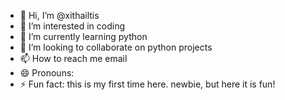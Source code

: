 - 👋 Hi, I’m @xithailtis
- 👀 I’m interested in coding
- 🌱 I’m currently learning python
- 💞️ I’m looking to collaborate on python projects
- 📫 How to reach me  email
- 😄 Pronouns: 
- ⚡ Fun fact: this is my first time here. newbie, but here it is fun!

<!---
xithailtis/xithailtis is a ✨ special ✨ repository because its `README.md` (this file) appears on your GitHub profile.
You can click the Preview link to take a look at your changes.
--->
